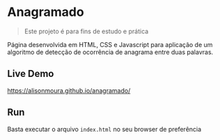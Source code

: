 # Anagramado

> Este projeto é para fins de estudo e prática

Página desenvolvida em HTML, CSS e Javascript para aplicação de um algoritmo de detecção de ocorrência de anagrama entre duas palavras.

## Live Demo

https://alisonmoura.github.io/anagramado/

## Run

Basta executar o arquivo `index.html` no seu browser de preferência
